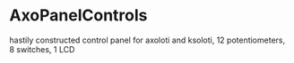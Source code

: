 # AxoPanelControls
hastily constructed control panel for axoloti and ksoloti, 12 potentiometers, 8 switches, 1 LCD
